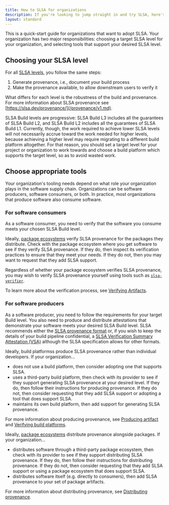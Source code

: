 ```yaml
---
title: How to SLSA for organizations
description: If you're looking to jump straight in and try SLSA, here's a quick start guide for the steps to take to reach the different SLSA levels.
layout: standard
---
```


This is a quick-start guide for organizations that want to adopt SLSA. Your
organization has two major responsibilities: choosing a target SLSA level for
your organization, and selecting tools that support your desired SLSA level.

## Choosing your SLSA level

For all [SLSA levels](/spec/v1.0/levels.md), you follow the same steps:

1)  Generate provenance, i.e., document your build process
2)  Make the provenance available, to allow downstream users to verify it

What differs for each level is the robustness of the build and provenance. For
more information about SLSA provenance see
[https://slsa.dev/provenance/](/provenance/v1.md).

SLSA Build levels are progressive: SLSA Build L3 includes all the guarantees of
SLSA Build L2, and SLSA Build L2 includes all the guarantees of SLSA Build L1.
Currently, though, the work required to achieve lower SLSA levels will not
necessarily accrue toward the work needed for higher levels, because achieving a
higher level may require migrating to a different build platform altogether.
For that reason, you should set a target level for your project or
organization to work towards and choose a build platform which supports the
target level, so as to avoid wasted work.

<a id="tooling"></a>

## Choose appropriate tools

Your organization's tooling needs depend on what role your organization plays in
the software supply chain. Organizations can be software producers, software
consumers, or both. In practice, most organizations that produce software also
consume software.

### For software consumers

As a software consumer, you need to verify that the software you consume meets
your chosen SLSA Build level.

Ideally, [package ecosystems](/spec/v1.0/terminology.md#package-model) verify
SLSA provenance for the packages they distribute. Check with the package
ecosystem where you get software to see if they verify SLSA provenance. If they
do, then inspect its verification practices to ensure that they meet your
needs. If they do not, then you may want to request that they add SLSA support.

Regardless of whether your package ecosystem verifies SLSA provenance, you may
wish to verify SLSA provenance yourself using tools such as
[`slsa-verifier`](https://github.com/slsa-framework/slsa-verifier).

To learn more about the verification process, see
[Verifying Artifacts](/spec/v1.0/verifying-artifacts.md).

### For software producers

As a software producer, you need to follow the requirements for your target
Build level. You also need to produce and distribute attestations that
demonstrate your software meets your desired SLSA Build level. SLSA
recommends either the [SLSA provenance format](/provenance/) or,
if you wish to keep the details of your build pipeline confidential, a
[SLSA Verification Summary Attestation (VSA)](/attestation_summary/) although
the SLSA specification allows for other formats.

Ideally, build platformss produce SLSA provenance rather than individual
developers. If your organization...

-   does not use a build platform, then consider adopting one that supports
SLSA.
-   uses a third-party build platform, then check with its provider to see
if they support generating SLSA provenance at your desired level. If they do,
then follow their instructions for producing provenance. If they do not, then
consider requesting that they add SLSA support or adopting a tool that does
support SLSA.
-   maintains its own build platform, then add support for generating SLSA
provenance.

For more information about producing provenance, see
[Producing artifact](/spec/v1.0/requirements) and
[Verifying build platforms](/spec/v1.0/verifying-systems).

Ideally, [package ecosystems](/spec/v1.0/terminology.md#package-model)
distribute provenance alongside packages. If your organization...

-   distributes software through a third-party package ecosystem, then check
with its provider to see if they support distributing SLSA provenance. If they
do, then follow their instructions for distributing provenance. If they do not,
then consider requesting that they add SLSA support or using a package ecosystem
that does support SLSA.
-   distributes software itself (e.g. directly to consumers), then add SLSA
provenance to your set of package artifacts.

For more information about distributing provenance, see
[Distributing provenance](/spec/v1.0/distributing-provenance).
